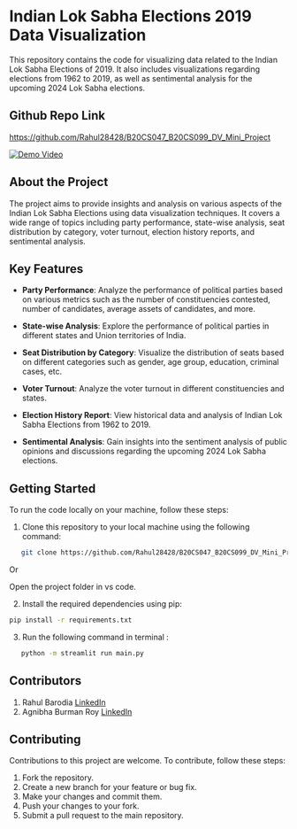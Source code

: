# Indian Lok Sabha Elections 2019 Data Visualization

This repository contains the code for visualizing data related to the Indian Lok Sabha Elections of 2019. It also includes visualizations regarding elections from 1962 to 2019, as well as sentimental analysis for the upcoming 2024 Lok Sabha elections.

## Github Repo Link 
https://github.com/Rahul28428/B20CS047_B20CS099_DV_Mini_Project

[![Demo Video](https://github.com/Rahul28428/Indian-Elections-Data-Visualization/blob/main/thumbnail.png)](https://github.com/Rahul28428/Indian-Elections-Data-Visualization/blob/main/Demo.mp4)

## About the Project

The project aims to provide insights and analysis on various aspects of the Indian Lok Sabha Elections using data visualization techniques. It covers a wide range of topics including party performance, state-wise analysis, seat distribution by category, voter turnout, election history reports, and sentimental analysis.

## Key Features

- **Party Performance**: Analyze the performance of political parties based on various metrics such as the number of constituencies contested, number of candidates, average assets of candidates, and more.
  
- **State-wise Analysis**: Explore the performance of political parties in different states and Union territories of India.

- **Seat Distribution by Category**: Visualize the distribution of seats based on different categories such as gender, age group, education, criminal cases, etc.

- **Voter Turnout**: Analyze the voter turnout in different constituencies and states.

- **Election History Report**: View historical data and analysis of Indian Lok Sabha Elections from 1962 to 2019.

- **Sentimental Analysis**: Gain insights into the sentiment analysis of public opinions and discussions regarding the upcoming 2024 Lok Sabha elections.

## Getting Started

To run the code locally on your machine, follow these steps:

1) Clone this repository to your local machine using the following command:

```bash
   git clone https://github.com/Rahul28428/B20CS047_B20CS099_DV_Mini_Project.git
```
Or 

Open the project folder in vs code.


2) Install the required dependencies using pip:
```bash
pip install -r requirements.txt
```

3) Run the following command in terminal :
```bash
   python -m streamlit run main.py
```


## Contributors
1. Rahul Barodia [LinkedIn](https://www.linkedin.com/in/rahul-barodia/)
2. Agnibha Burman Roy [LinkedIn](https://www.linkedin.com/in/rahul-barodia/](https://www.linkedin.com/in/agnibha-burman-roy-14b423200/))




## Contributing
Contributions to this project are welcome. To contribute, follow these steps:

1. Fork the repository.
2. Create a new branch for your feature or bug fix.
3. Make your changes and commit them.
4. Push your changes to your fork.
5. Submit a pull request to the main repository.







